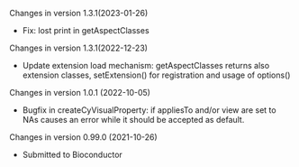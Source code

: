 Changes in version 1.3.1(2023-01-26)
+ Fix: lost print in getAspectClasses

Changes in version 1.3.1(2022-12-23)
+ Update extension load mechanism: getAspectClasses returns also extension classes, setExtension() for registration and usage of options()

Changes in version 1.0.1 (2022-10-05)
+ Bugfix in createCyVisualProperty: if appliesTo and/or view are set to NAs causes an error while it should be accepted as default.

Changes in version 0.99.0 (2021-10-26)
+ Submitted to Bioconductor